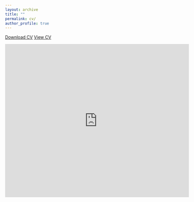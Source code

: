 ```yaml
---
layout: archive
title: ""
permalink: cv/
author_profile: true
---
```

<a href="https://priyanka-mondal.github.io/priyanka_mondal.pdf" download="Priyanka_Mondal_CV.pdf" target="_blank">Download CV</a>
<a href="https://priyanka-mondal.github.io/priyanka_mondal.pdf" target="_blank">View CV</a>

<iframe src="https://docs.google.com/gview?url=https://priyanka-mondal.github.io/priyanka_mondal.pdf" style="width:600px; height:500px;" frameborder="0"></iframe>

